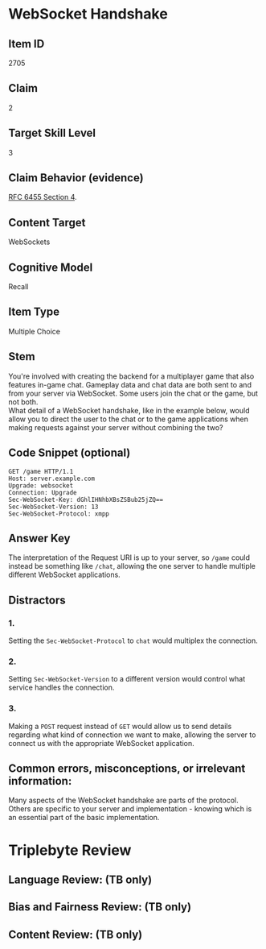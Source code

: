 # WebSocket Handshake

## Item ID
2705

## Claim
2

## Target Skill Level
3

## Claim Behavior (evidence)
[RFC 6455 Section 4](https://datatracker.ietf.org/doc/html/rfc6455#section-4).

## Content Target
WebSockets

## Cognitive Model
Recall

## Item Type
Multiple Choice

## Stem
You're involved with creating the backend for a multiplayer game that also features in-game chat. Gameplay data and chat data are both sent to and from your server via WebSocket. Some users join the chat or the game, but not both.
<br>
What detail of a WebSocket handshake, like in the example below, would allow you to direct the user to the chat or to the game applications when making requests against your server without combining the two?

## Code Snippet (optional)
```plain
GET /game HTTP/1.1
Host: server.example.com
Upgrade: websocket
Connection: Upgrade
Sec-WebSocket-Key: dGhlIHNhbXBsZSBub25jZQ==
Sec-WebSocket-Version: 13
Sec-WebSocket-Protocol: xmpp
```

## Answer Key
The interpretation of the Request URI is up to your server, so `/game` could instead be something like `/chat`, allowing the one server to handle multiple different WebSocket applications.

## Distractors
### 1.
Setting the `Sec-WebSocket-Protocol` to `chat` would multiplex the connection.

### 2.
Setting `Sec-WebSocket-Version` to a different version would control what service handles the connection.

### 3.
Making a `POST` request instead of `GET` would allow us to send details regarding what kind of connection we want to make, allowing the server to connect us with the appropriate WebSocket application.

## Common errors, misconceptions, or irrelevant information:
Many aspects of the WebSocket handshake are parts of the protocol. Others are specific to your server and implementation - knowing which is an essential part of the basic implementation.

# Triplebyte Review

## Language Review: (TB only)

## Bias and Fairness Review: (TB only)

## Content Review: (TB only)
